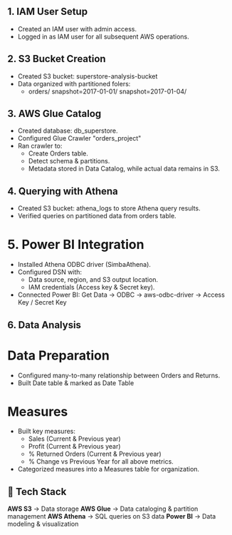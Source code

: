 ## 1. IAM User Setup
* Created an IAM user with admin access.
* Logged in as IAM user for all subsequent AWS operations.

## 2. S3 Bucket Creation
* Created S3 bucket: superstore-analysis-bucket
* Data organized with partitioned folers:
  * orders/
    snapshot=2017-01-01/
    snapshot=2017-01-04/

## 3. AWS Glue Catalog
* Created database: db_superstore.
* Configured Glue Crawler "orders_project"
* Ran crawler to:
  * Create Orders table.
  * Detect schema & partitions.
  * Metadata stored in Data Catalog, while actual data remains in S3.
 
## 4. Querying with Athena
* Created S3 bucket: athena_logs to store Athena query results.
* Verified queries on partitioned data from orders table.

# 5. Power BI Integration
* Installed Athena ODBC driver (SimbaAthena).
* Configured DSN with:
  * Data source, region, and S3 output location.
  * IAM credentials (Access key & Secret key).
* Connected Power BI:
  Get Data → ODBC → aws-odbc-driver → Access Key / Secret Key

## 6. Data Analysis
# Data Preparation
* Configured many-to-many relationship between Orders and Returns.
* Built Date table & marked as Date Table

# Measures
* Built key measures:
  * Sales (Current & Previous year)
  * Profit (Current & Previous year)
  * % Returned Orders (Current & Previous year)
  * % Change vs Previous Year for all above metrics.
* Categorized measures into a Measures table for organization.
  

## 🚀 Tech Stack
**AWS S3** → Data storage
**AWS Glue** → Data cataloging & partition management
**AWS Athena** → SQL queries on S3 data
**Power BI** → Data modeling & visualization
